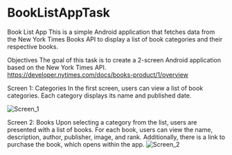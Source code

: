 # BookListAppTask

Book List App
This is a simple Android application that fetches data from the New York Times Books API to display a list of book categories and their respective books.

Objectives
The goal of this task is to create a 2-screen Android application based on the New York Times API. 
https://developer.nytimes.com/docs/books-product/1/overview

Screen 1: Categories
In the first screen, users can view a list of book categories. Each category displays its name and published date.

![Screen_1](https://github.com/AndrewSavchuk98/BookListAppTask/assets/59737688/0b20d986-1412-462f-a882-df3c6b781d02=250x350)

Screen 2: Books
Upon selecting a category from the list, users are presented with a list of books. For each book, users can view the name, description, author, publisher, image, and rank. Additionally, there is a link to purchase the book, which opens within the app.
![Screen_2](https://github.com/AndrewSavchuk98/BookListAppTask/assets/59737688/804375ae-58c2-4c8a-ac44-a32d350fc070)

